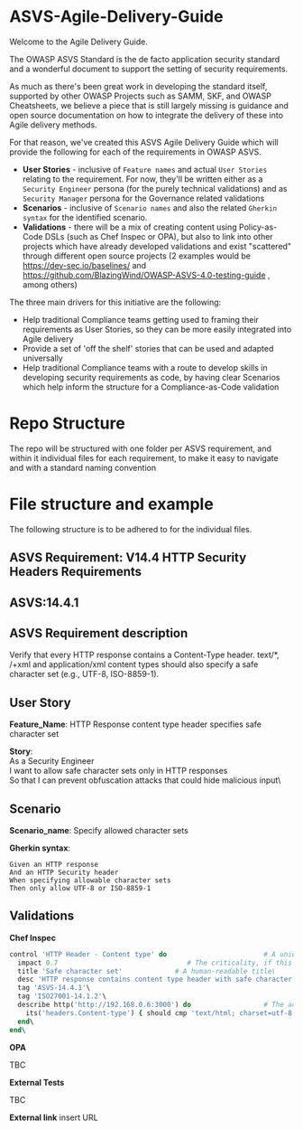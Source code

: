 # ASVS-Agile-Delivery-Guide

Welcome to the Agile Delivery Guide.

The OWASP ASVS Standard is the de facto application security standard and a wonderful document to support the setting of security requirements.

As much as there's been great work in developing the standard itself, supported by other OWASP Projects such as SAMM, SKF, and OWASP Cheatsheets, we believe a piece that is still largely missing is guidance and open source documentation on how to integrate the delivery of these into Agile delivery methods.

For that reason, we've created this ASVS Agile Delivery Guide which will provide the following for each of the requirements in OWASP ASVS.

- **User Stories** - inclusive of `Feature names` and actual `User Stories` relating to the requirement. For now, they'll be written either as a `Security Engineer` persona (for the purely technical validations) and as `Security Manager` persona for the Governance related validations
- **Scenarios** - inclusive of `Scenario names` and also the related `Gherkin syntax` for the identified scenario.
- **Validations** - there will be a mix of creating content using Policy-as-Code DSLs (such as Chef Inspec or OPA), but also to link into other projects which have already developed validations and exist "scattered" through different open source projects (2 examples would be https://dev-sec.io/baselines/ and https://github.com/BlazingWind/OWASP-ASVS-4.0-testing-guide , among others)

The three main drivers for this initiative are the following:
- Help traditional Compliance teams getting used to framing their requirements as User Stories, so they can be more easily integrated into Agile delivery
- Provide a set of 'off the shelf' stories that can be used and adapted universally
- Help traditional Compliance teams with a route to develop skills in developing security requirements as code, by having clear Scenarios which help inform the structure for a Compliance-as-Code validation

# Repo Structure
The repo will be structured with one folder per ASVS requirement, and within it individual files for each requirement, to make it easy to navigate and with a standard naming convention

# File structure and example

The following structure is to be adhered to for the individual files.

## ASVS Requirement: V14.4 HTTP Security Headers Requirements
## ASVS:14.4.1

## ASVS Requirement description
Verify that every HTTP response contains a Content-Type header. text/*, /+xml and application/xml content types should also specify a safe character set (e.g., UTF-8, ISO-8859-1).

## User Story
**Feature_Name**: HTTP Response content type header specifies safe character set

**Story**:\
As a Security Engineer\
I want to allow safe character sets only in HTTP responses\
So that I can prevent obfuscation attacks that could hide malicious input\

## Scenario
**Scenario_name**: Specify allowed character sets

**Gherkin syntax**:
```gherkin
Given an HTTP response
And an HTTP Security header
When specifying allowable character sets
Then only allow UTF-8 or ISO-8859-1
```
## Validations

**Chef Inspec**

```ruby
control 'HTTP Header - Content type' do                        # A unique ID for this control\
  impact 0.7                                # The criticality, if this control fails.\
  title 'Safe character set'             # A human-readable title\
  desc 'HTTP response contains content type header with safe character set'\
  tag 'ASVS-14.4.1'\
  tag 'ISO27001-14.1.2'\
  describe http('http://192.168.0.6:3000') do                  # The actual test\
    its('headers.Content-type') { should cmp 'text/html; charset=utf-8' }\
  end\
end\
```

**OPA**

TBC

**External Tests**

TBC

**External link**
insert URL

